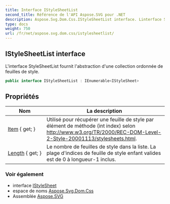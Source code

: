 ```yaml
---
title: Interface IStyleSheetList
second_title: Référence de l'API Aspose.SVG pour .NET
description: Aspose.Svg.Dom.Css.IStyleSheetList interface. Linterface StyleSheetList fournit labstraction dune collection ordonnée de feuilles de style.
type: docs
weight: 750
url: /fr/net/aspose.svg.dom.css/istylesheetlist/
---
```

## IStyleSheetList interface

L'interface StyleSheetList fournit l'abstraction d'une collection ordonnée de feuilles de style.

```csharp
public interface IStyleSheetList : IEnumerable<IStyleSheet>
```

## Propriétés

| Nom | La description |
| --- | --- |
| [Item](../../aspose.svg.dom.css/istylesheetlist/item/) { get; } | Utilisé pour récupérer une feuille de style par élément de méthode (int index) selon http://www.w3.org/TR/2000/REC-DOM-Level-2-Style-20001113/stylesheets.html. |
| [Length](../../aspose.svg.dom.css/istylesheetlist/length/) { get; } | Le nombre de feuilles de style dans la liste. La plage d'indices de feuille de style enfant valides est de 0 à longueur-1 inclus. |

### Voir également

* interface [IStyleSheet](../istylesheet/)
* espace de noms [Aspose.Svg.Dom.Css](../../aspose.svg.dom.css/)
* Assemblée [Aspose.SVG](../../)


